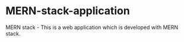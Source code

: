 # MERN-stack-application
MERN stack - This is a web application which is developed with MERN stack. 
